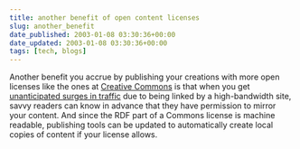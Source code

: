 ```yaml
---
title: another benefit of open content licenses
slug: another_benefit
date_published: 2003-01-08 03:30:36+00:00
date_updated: 2003-01-08 03:30:36+00:00
tags: [tech, blogs]
---
```

Another benefit you accrue by publishing your creations with more open licenses like the ones at [Creative Commons](http://www.creativecommons.org) is that when you get [unanticipated surges in traffic](https://web.archive.org/web/20030210224635/http://www.kuro5hin.org/story/2003/1/4/125411/1900) due to being linked by a high-bandwidth site, savvy readers can know in advance that they have permission to mirror your content. And since the RDF part of a Commons license is machine readable, publishing tools can be updated to automatically create local copies of content if your license allows.
